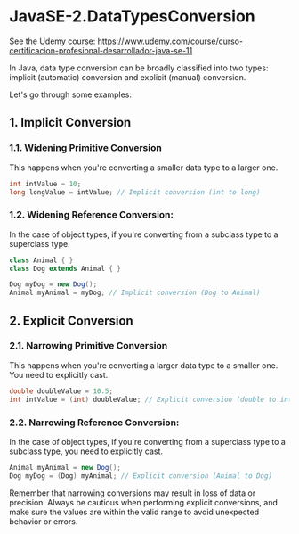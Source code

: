 # JavaSE-2.DataTypesConversion

See the Udemy course: https://www.udemy.com/course/curso-certificacion-profesional-desarrollador-java-se-11

In Java, data type conversion can be broadly classified into two types: implicit (automatic) conversion and explicit (manual) conversion. 

Let's go through some examples:

## 1. Implicit Conversion

### 1.1. Widening Primitive Conversion

This happens when you're converting a smaller data type to a larger one.

```java
int intValue = 10;
long longValue = intValue; // Implicit conversion (int to long)
```

### 1.2. Widening Reference Conversion:

In the case of object types, if you're converting from a subclass type to a superclass type.

```java
class Animal { }
class Dog extends Animal { }

Dog myDog = new Dog();
Animal myAnimal = myDog; // Implicit conversion (Dog to Animal)
```

## 2. Explicit Conversion

### 2.1. Narrowing Primitive Conversion

This happens when you're converting a larger data type to a smaller one. You need to explicitly cast.

```java
double doubleValue = 10.5;
int intValue = (int) doubleValue; // Explicit conversion (double to int)
```

### 2.2. Narrowing Reference Conversion:

In the case of object types, if you're converting from a superclass type to a subclass type, you need to explicitly cast.

```java
Animal myAnimal = new Dog();
Dog myDog = (Dog) myAnimal; // Explicit conversion (Animal to Dog)
```

Remember that narrowing conversions may result in loss of data or precision. 
Always be cautious when performing explicit conversions, and make sure the values are within the valid range to avoid unexpected behavior or errors.

